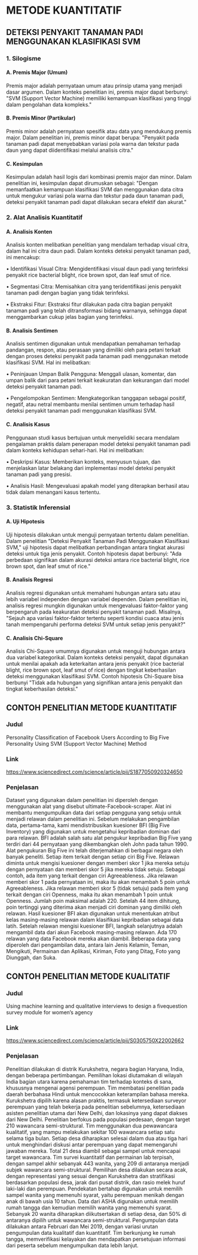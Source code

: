 # METODE KUANTITATIF
## DETEKSI PENYAKIT TANAMAN PADI MENGGUNAKAN KLASIFIKASI SVM
### 1.	Silogisme
#### A.	Premis Major (Umum)
Premis major adalah pernyataan umum atau prinsip utama yang menjadi dasar argumen. Dalam konteks penelitian ini, premis major dapat berbunyi: "SVM (Support Vector Machine) memiliki kemampuan klasifikasi yang tinggi dalam pengolahan data kompleks."
#### B.	Premis Minor (Partikular)
Premis minor adalah pernyataan spesifik atau data yang mendukung premis major. Dalam penelitian ini, premis minor dapat berupa: "Penyakit pada tanaman padi dapat menyebabkan variasi pola warna dan tekstur pada daun yang dapat diidentifikasi melalui analisis citra."
#### C.	Kesimpulan
Kesimpulan adalah hasil logis dari kombinasi premis major dan minor. Dalam penelitian ini, kesimpulan dapat dirumuskan sebagai: "Dengan memanfaatkan kemampuan klasifikasi SVM dan menggunakan data citra untuk mengukur variasi pola warna dan tekstur pada daun tanaman padi, deteksi penyakit tanaman padi dapat dilakukan secara efektif dan akurat."
### 2.	Alat Analisis Kuantitatif
#### A.	Analisis Konten
Analisis konten melibatkan penelitian yang mendalam terhadap visual citra, dalam hal ini citra daun padi. Dalam konteks deteksi penyakit tanaman padi, ini mencakup:

•	Identifikasi Visual Citra:
Mengidentifikasi visual daun padi yang terinfeksi penyakit rice bacterial blight, rice brown spot, dan leaf smut of rice.

•	Segmentasi Citra:
Memisahkan citra yang teridentifikasi jenis penyakit tanaman padi dengan bagian yang tidak terinfeksi.

•	Ekstraksi Fitur:
Ekstraksi fitur dilakukan pada citra bagian penyakit tanaman padi yang telah ditransformasi bidang warnanya, sehingga dapat menggambarkan cukup jelas bagian yang terinfeksi.
#### B.	Analisis Sentimen
Analisis sentimen digunakan untuk mendapatkan pemahaman terhadap pandangan, respon, atau perasaan yang dimiliki oleh para petani terkait dengan proses deteksi penyakit pada tanaman padi menggunakan metode klasifikasi SVM. Hal ini melibatkan:

•	Peninjauan Umpan Balik Pengguna:
Menggali ulasan, komentar, dan umpan balik dari para petani terkait keakuratan dan kekurangan dari model deteksi penyakit tanaman padi.

•	Pengelompokan Sentimen:
Mengkategorikan tanggapan sebagai positif, negatif, atau netral membantu menilai sentimen umum terhadap hasil deteksi penyakit tanaman padi menggunakan klasifikasi SVM.
#### C.	Analisis Kasus
Penggunaan studi kasus bertujuan untuk menyelidiki secara mendalam pengalaman praktis dalam penerapan model deteksi penyakit tanaman padi dalam konteks kehidupan sehari-hari. Hal ini melibatkan:

•	Deskripsi Kasus:
Memberikan konteks, menyusun tujuan, dan menjelaskan latar belakang dari implementasi model deteksi penyakit tanaman padi yang presisi.

•	Analisis Hasil:
Mengevaluasi apakah model yang diterapkan berhasil atau tidak dalam menangani kasus tertentu.
### 3.	Statistik Inferensial
#### A.	Uji Hipotesis
Uji hipotesis dilakukan untuk menguji pernyataan tertentu dalam penelitian. Dalam penelitian "Deteksi Penyakit Tanaman Padi Menggunakan Klasifikasi SVM," uji hipotesis dapat melibatkan perbandingan antara tingkat akurasi deteksi untuk tiga jenis penyakit. Contoh hipotesis dapat berbunyi: "Ada perbedaan signifikan dalam akurasi deteksi antara rice bacterial blight, rice brown spot, dan leaf smut of rice." 
#### B.	Analisis Regresi
Analisis regresi digunakan untuk memahami hubungan antara satu atau lebih variabel independen dengan variabel dependen. Dalam penelitian ini, analisis regresi mungkin digunakan untuk mengevaluasi faktor-faktor yang berpengaruh pada keakuratan deteksi penyakit tanaman padi. Misalnya, "Sejauh apa variasi faktor-faktor tertentu seperti kondisi cuaca atau jenis tanah mempengaruhi performa deteksi SVM untuk setiap jenis penyakit?"
#### C.	Analisis Chi-Square
Analisis Chi-Square umumnya digunakan untuk menguji hubungan antara dua variabel kategorikal. Dalam konteks deteksi penyakit, dapat digunakan untuk menilai apakah ada keterkaitan antara jenis penyakit (rice bacterial blight, rice brown spot, leaf smut of rice) dengan tingkat keberhasilan deteksi menggunakan klasifikasi SVM. Contoh hipotesis Chi-Square bisa berbunyi "Tidak ada hubungan yang signifikan antara jenis penyakit dan tingkat keberhasilan deteksi."
 
## CONTOH PENELITIAN METODE KUANTITATIF
### Judul
Personality Classification of Facebook Users According to Big Five Personality Using SVM (Support Vector Machine) Method
### Link
https://www.sciencedirect.com/science/article/pii/S1877050920324650 
### Penjelasan
Dataset yang digunakan dalam penelitian ini diperoleh dengan menggunakan alat yang disebut ultimate-Facebook-scraper. Alat ini membantu mengumpulkan data dari setiap pengguna yang setuju untuk menjadi relawan dalam penelitian ini. Sebelum melakukan pengambilan data, pertama-tama, kami mendistribusikan kuesioner BFI (Big Five Inventory) yang digunakan untuk mengetahui kepribadian dominan dari para relawan. BFI adalah salah satu alat pengukur kepribadian Big Five yang terdiri dari 44 pernyataan yang dikembangkan oleh John pada tahun 1990. Alat pengukuran Big Five ini telah diterjemahkan di berbagai negara oleh banyak peneliti.
Setiap item terkait dengan setiap ciri Big Five. Relawan diminta untuk mengisi kuesioner dengan memberi skor 1 jika mereka setuju dengan pernyataan dan memberi skor 5 jika mereka tidak setuju. Sebagai contoh, ada item yang terkait dengan ciri Agreeableness. Jika relawan memberi skor 1 pada pernyataan ini, maka itu akan menambah 5 poin untuk Agreeableness. Jika relawan memberi skor 5 (tidak setuju) pada item yang terkait dengan ciri Openness, maka itu akan menambah 1 poin untuk Openness. Jumlah poin maksimal adalah 220. Setelah 44 item dihitung, poin tertinggi yang diterima akan menjadi ciri dominan yang dimiliki oleh relawan.
Hasil kuesioner BFI akan digunakan untuk menentukan atribut kelas masing-masing relawan dalam klasifikasi kepribadian sebagai data latih. Setelah relawan mengisi kuesioner BFI, langkah selanjutnya adalah mengambil data dari akun Facebook masing-masing relawan. Ada 170 relawan yang data Facebook mereka akan diambil. Beberapa data yang diperoleh dari pengambilan data, antara lain Jenis Kelamin, Teman, Mengikuti, Permainan dan Aplikasi, Kiriman, Foto yang Ditag, Foto yang Diunggah, dan Suka.

## CONTOH PENELITIAN METODE KUALITATIF
### Judul
Using machine learning and qualitative interviews to design a fivequestion survey module for women’s agency
### Link
https://www.sciencedirect.com/science/article/pii/S0305750X22002662 
### Penjelasan
Penelitian dilakukan di distrik Kurukshetra, negara bagian Haryana, India, dengan beberapa pertimbangan. Pemilihan lokasi diutamakan di wilayah India bagian utara karena pemahaman tim terhadap konteks di sana, khususnya mengenai agensi perempuan. Tim membatasi penelitian pada daerah berbahasa Hindi untuk mencocokkan keterampilan bahasa mereka. Kurukshetra dipilih karena alasan praktis, termasuk ketersediaan surveyor perempuan yang telah bekerja pada penelitian sebelumnya, ketersediaan asisten penelitian utama dari New Delhi, dan lokasinya yang dapat diakses dari New Delhi.
Penelitian berfokus pada populasi pedesaan, dengan target 210 wawancara semi-struktural. Tim menggunakan dua pewawancara kualitatif, yang mampu melakukan sekitar 100 wawancara setiap satu selama tiga bulan. Setiap desa diharapkan selesai dalam dua atau tiga hari untuk menghindari diskusi antar perempuan yang dapat memengaruhi jawaban mereka. Total 21 desa diambil sebagai sampel untuk mencapai target wawancara.
Tim survei kuantitatif dan permainan lab terpisah, dengan sampel akhir sebanyak 443 wanita, yang 209 di antaranya menjadi subjek wawancara semi-struktural. Pemilihan desa dilakukan secara acak, dengan representasi yang sesuai dengan Kurukshetra dan stratifikasi berdasarkan populasi desa, jarak dari pusat distrik, dan rasio melek huruf laki-laki dan perempuan.
Pendekatan bertahap digunakan untuk memilih sampel wanita yang memenuhi syarat, yaitu perempuan menikah dengan anak di bawah usia 10 tahun. Data dari ASHA digunakan untuk memilih rumah tangga dan kemudian memilih wanita yang memenuhi syarat. Sebanyak 20 wanita diharapkan diikutsertakan di setiap desa, dan 50% di antaranya dipilih untuk wawancara semi-struktural.
Pengumpulan data dilakukan antara Februari dan Mei 2019, dengan variasi urutan pengumpulan data kualitatif dan kuantitatif. Tim berkunjung ke rumah tangga, memverifikasi kelayakan dan mendapatkan persetujuan informasi dari peserta sebelum mengumpulkan data lebih lanjut.
